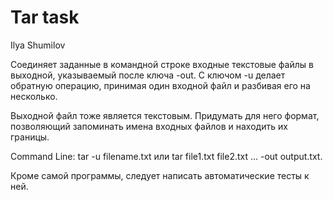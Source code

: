 # Tar task
Ilya Shumilov

Соединяет заданные в командной строке входные текстовые файлы в выходной,
указываемый после ключа -out. С ключом -u делает обратную операцию, принимая
один входной файл и разбивая его на несколько.

Выходной файл тоже является текстовым. Придумать для него формат, позволяющий
запоминать имена входных файлов и находить их границы.

Command Line:
tar -u filename.txt или
tar file1.txt file2.txt … -out output.txt.

Кроме самой программы, следует написать автоматические тесты к ней.
